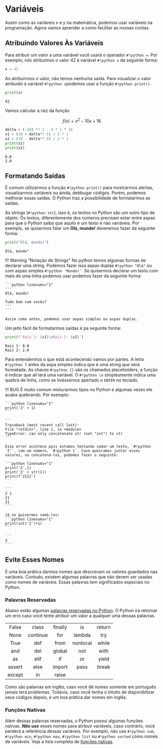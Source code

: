 # Variáveis

Assim como as variáveis $x$ e $y$ na matemática, podemos usar variáveis na programação. Agora vamos aprender a como facilitar as nossas contas. 

## Atribuindo Valores Às Variáveis

Para atribuir um valor a uma variável você usará o operador `#!python =`. Por exemplo, nós atribuímos o valor 42 à variável `#!python x` da seguinte forma:

```python linenums="1"
x = 42
```

Ao atribuirmos o valor, não temos nenhuma saída. Para visualizar o valor atribuído à variável `#!python x`podemos usar a função `#!python print()`.

```python linenums="1"
print(x)
```

```
42
```

Vamos calcular a raíz da função

$$f(x) = x^2 - 10x + 16$$

```python linenums="1"
delta = (-10) ** 2 - 4 * 1 * 16
x1 = (10 + delta**.5) / 2 * 1
x2 = (10 - delta**.5) / 2 * 1
print(x1)
print(x2)
```

```
8.0
2.0
```

## Formatando Saídas

É comum utilizarmos a função `#!python print()` para mostrarmos alertas, visualizarmos variáveis ou ainda, debbugar códigos. Porém, podemos melhorar essas saídas. O Python traz a possibilidade de formatarmos as saídas.

As strings (`#!python str`), isso é, os textos no Python são um outro tipo de objeto. Os textos, diferentemente dos números precisam estar entre aspas para que o Python saiba que aquilo é um texto e não variáveis. Por exemplo, se quisermos falar um **Olá, mundo!** deveremos fazer da seguinte forma:

```python linenums="1"
print("Olá, mundo!")
```

```
Olá, mundo"
```

!!! Warning "Notação de Strings"
    No python temos algumas formas de declarar uma string. Podemos fazer isso aspas duplas `#!python "Olá"` ou com aspas simples `#!python 'Mundo!'`. Se quisermos declarar um texto com mais de uma linha
    podemos usar podemos fazer da seguinte forma:

    ```python linenums="1"
    '''
    Olá, mundo!

    Tudo bem com vocês?
    '''
    ```

    Assim como antes, podemos usar aspas simples ou aspas duplas.

Um jeito fácil de formatarmos saídas é pa seguinte forma:

```python linenums="1"
print(f'Raíz 1: {x1}\nRaíz 2: {x2}')
```

```
Raíz 1: 8.0
Raíz 2: 2.0
```

Para entendermos o que está acontecendo vamos por partes. A letra `#!python f` antes da aspa simples indica que é uma string que será formatada. As chaves `#!python {}` são os chamados placeholders, a função é indicar que ali terá uma variável. O `#!python \n` simplesmente indica uma quebra de linha, como se tivéssemos apertado o `ENTER` no teclado.

!!! BUG
    É muito comum misturarmos tipos no Python e algumas vezes ele acaba quebrando. Por exemplo:

    ```python linenums="1"
    print('2' + 1)
    ```
    
    ```
    Traceback (most recent call last):
    File "<stdin>", line 1, in <module>
    TypeError: can only concatenate str (not "int") to str
    ```

    Esse error acontece pois estamos tentando somar um texto, `#!python '2'`, com um número, `#!python 1`. Caso queiramos juntar esses valores, ou concatená-los, podemos fazer o seguinte:

    ```python linenums="1"
    print('2',1)
    print('2' + str(1))
    print(f'2{1}')
    ```

    ```
    2 1
    21
    21
    ```

    Já se quisermos somá-los:
    ```python linenums="1"
    print(int('2')+1)
    ```

    ```
    3
    ```

## Evite Esses Nomes

É uma boa prática darmos nomes que descrevam os valores guardados nas variáveis. Contudo, existem algumas palavras que não devem ser usadas como nomes de variáveis. Essas palavras tem significados especiais no Python.

### Palavras Reservadas

Abaixo estão algumas [palavras reservadas no Python][1]. O Python irá retornar um erro caso você tente atribuir um valor a qualquer uma dessas palavras.

|       |       |       |       |       |
| :---: | :---: | :---: | :---: | :---: |
| False | class | finally | is | return |
| None | continue | for | lambda | try |
| True | def | from | nonlocal | while |
| and | del | global | not | with |
| as | elif | if | or | yield |
| assert | else | import | pass | break |
| except | in | raise | 	 | |

Como são palavras em inglês, caso você dê nomes somente em português jamais terá problemas. Todavia, caso você tenha o intuito de disponibilizar seus códigos depois, é um boa prática dar nomes em inglês.

### Funções Nativas

Além dessas palavras reservadas, o Python possui algumas funções nativas. ***Não use*** esses nomes para atribuir variáveis, caso contrário, você perderá a referência dessas variáveis. Por exemplo, não use `#!python sum`, `#!python min`, `#!python max`, `#!python list` ou `#!python sorted` como nomes de variáveis. Veja a lista completa de [funções nativas][2].

[1]: https://docs.python.org/3.3/reference/lexical_analysis.html#keywords
[2]: https://docs.python.org/3/library/functions.html